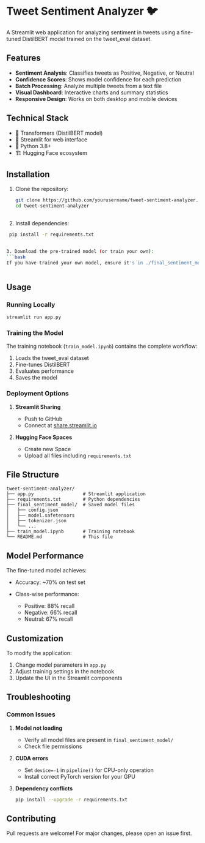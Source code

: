 
# Tweet Sentiment Analyzer 🐦

A Streamlit web application for analyzing sentiment in tweets using a fine-tuned DistilBERT model trained on the tweet_eval dataset.

## Features

- **Sentiment Analysis**: Classifies tweets as Positive, Negative, or Neutral  
- **Confidence Scores**: Shows model confidence for each prediction  
- **Batch Processing**: Analyze multiple tweets from a text file  
- **Visual Dashboard**: Interactive charts and summary statistics  
- **Responsive Design**: Works on both desktop and mobile devices  

## Technical Stack

- 🤗 Transformers (DistilBERT model)  
- 🚀 Streamlit for web interface  
- 🐍 Python 3.8+  
- 🏗️ Hugging Face ecosystem  

## Installation

1. Clone the repository:
   ```bash
   git clone https://github.com/yourusername/tweet-sentiment-analyzer.git
   cd tweet-sentiment-analyzer
  

2. Install dependencies:
  ```bash
   pip install -r requirements.txt
   

3. Download the pre-trained model (or train your own):
  ```bash
 If you have trained your own model, ensure it's in ./final_sentiment_model



```
## Usage

### Running Locally

```bash
streamlit run app.py
```

### Training the Model

The training notebook (`train_model.ipynb`) contains the complete workflow:

1. Loads the tweet\_eval dataset
2. Fine-tunes DistilBERT
3. Evaluates performance
4. Saves the model

### Deployment Options

1. **Streamlit Sharing**

   * Push to GitHub
   * Connect at [share.streamlit.io](https://share.streamlit.io/)

2. **Hugging Face Spaces**

   * Create new Space
   * Upload all files including `requirements.txt`

## File Structure

```
tweet-sentiment-analyzer/
├── app.py                  # Streamlit application
├── requirements.txt        # Python dependencies
├── final_sentiment_model/  # Saved model files
│   ├── config.json
│   ├── model.safetensors
│   ├── tokenizer.json
│   └── ...
├── train_model.ipynb       # Training notebook
└── README.md               # This file
```

## Model Performance

The fine-tuned model achieves:

* Accuracy: \~70% on test set
* Class-wise performance:

  * Positive: 88% recall
  * Negative: 66% recall
  * Neutral: 67% recall

## Customization

To modify the application:

1. Change model parameters in `app.py`
2. Adjust training settings in the notebook
3. Update the UI in the Streamlit components

## Troubleshooting

### Common Issues

1. **Model not loading**

   * Verify all model files are present in `final_sentiment_model/`
   * Check file permissions

2. **CUDA errors**

   * Set `device=-1` in `pipeline()` for CPU-only operation
   * Install correct PyTorch version for your GPU

3. **Dependency conflicts**

   ```bash
   pip install --upgrade -r requirements.txt
   ```

## Contributing

Pull requests are welcome! For major changes, please open an issue first.


